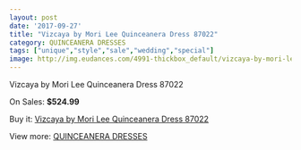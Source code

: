 ```yaml
---
layout: post
date: '2017-09-27'
title: "Vizcaya by Mori Lee Quinceanera Dress 87022"
category: QUINCEANERA DRESSES
tags: ["unique","style","sale","wedding","special"]
image: http://img.eudances.com/4991-thickbox_default/vizcaya-by-mori-lee-quinceanera-dress-87022.jpg
---
```

Vizcaya by Mori Lee Quinceanera Dress 87022

On Sales: **$524.99**
<a href="https://www.eudances.com/en/quinceanera-dresses/1685-vizcaya-by-mori-lee-quinceanera-dress-87022.html"><amp-img layout="responsive" width="600" height="600" src="//img.eudances.com/4991-thickbox_default/vizcaya-by-mori-lee-quinceanera-dress-87022.jpg" alt="Vizcaya by Mori Lee Quinceanera Dress 87022 0" /></a>
<a href="https://www.eudances.com/en/quinceanera-dresses/1685-vizcaya-by-mori-lee-quinceanera-dress-87022.html"><amp-img layout="responsive" width="600" height="600" src="//img.eudances.com/4994-thickbox_default/vizcaya-by-mori-lee-quinceanera-dress-87022.jpg" alt="Vizcaya by Mori Lee Quinceanera Dress 87022 1" /></a>
<a href="https://www.eudances.com/en/quinceanera-dresses/1685-vizcaya-by-mori-lee-quinceanera-dress-87022.html"><amp-img layout="responsive" width="600" height="600" src="//img.eudances.com/4993-thickbox_default/vizcaya-by-mori-lee-quinceanera-dress-87022.jpg" alt="Vizcaya by Mori Lee Quinceanera Dress 87022 2" /></a>
<a href="https://www.eudances.com/en/quinceanera-dresses/1685-vizcaya-by-mori-lee-quinceanera-dress-87022.html"><amp-img layout="responsive" width="600" height="600" src="//img.eudances.com/4992-thickbox_default/vizcaya-by-mori-lee-quinceanera-dress-87022.jpg" alt="Vizcaya by Mori Lee Quinceanera Dress 87022 3" /></a>

Buy it: [Vizcaya by Mori Lee Quinceanera Dress 87022](https://www.eudances.com/en/quinceanera-dresses/1685-vizcaya-by-mori-lee-quinceanera-dress-87022.html "Vizcaya by Mori Lee Quinceanera Dress 87022")

View more: [QUINCEANERA DRESSES](https://www.eudances.com/en/17-quinceanera-dresses "QUINCEANERA DRESSES")